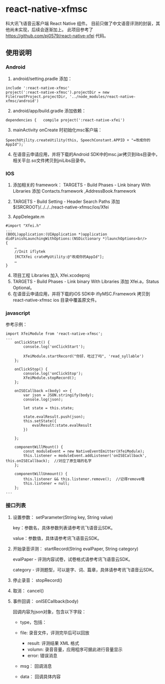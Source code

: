 # react-native-xfmsc
科大讯飞语音云客户端 React Native 组件。
目前只做了中文语音评测的封装，其他尚未实现，后续会逐渐加上。
此项目参考了 https://github.com/pj0579/react-native-xfei 代码。

## 使用说明
### Android
1. android/setting.pradle 添加：
```
include ':react-native-xfmsc'
project(':react-native-xfmsc').projectDir = new File(rootProject.projectDir, '../node_modules/react-native-xfmsc/android')
```

2. android/app/build.gradle 添加依赖：
```
dependencies {   compile project(':react-native-xfei')
```

3. mainActivity onCreate 时初始化msc客户端：
```
SpeechUtility.createUtility(this, SpeechConstant.APPID + "=改成你的AppId");`
```

4. 在语音云申请应用，并将下载的Android SDK中的msc.jar拷贝到libs目录中，相关平台.so文件拷贝到jniLibs目录中。

### IOS

1. 添加相关的 framework：
TARGETS - Build Phases - Link binary With Libraries 
添加 Contacts.framework ,AddressBook.framework

2. TARGETS - Build Setting - Header Search Paths
添加 $(SRCROOT)/../../../react-native-xfmsc/ios/Xfei

3. AppDelegate.m
```
#import "Xfei.h"
...
(BOOL)application:(UIApplication *)application didFinishLaunchingWithOptions:(NSDictionary *)launchOptions<br/>
{
    …
    //Init iflytek
    [RCTXfei crateMyUtility:@"改成你的AppId"];
    …
}
```

4. 项目工程 Libraries 加入 Xfei.xcodeproj
5. TARGETS - Build Phases - Link binary With Libraries 添加 Xfei.a，Status Optional。
6. 在语音云申请应用，并将下载的iOS SDK中 iflyMSC.Framework 拷贝到 react-native-xfmsc ios 目录中覆盖原文件。

### javascript

参考示例：
```
import XfeiModule from 'react-native-xfmsc';
...
    onClickStart() {
        console.log('onClickStart');

        XfeiModule.startRecord("你好，吃过了吗", 'read_syllable')
    };

    onClickStop() {
        console.log('onClickStop');
        XfeiModule.stopRecord();
    };

    onISECallback =(body) => {
        var json = JSON.stringify(body);
        console.log(json);

        let state = this.state;

        state.evalResult.push(json);
        this.setState({
            evalResult:state.evalResult
        })

    };

    componentWillMount() {
        const moduleEvent = new NativeEventEmitter(XfeiModule);
        this.listener = moduleEvent.addListener('onISECallback', this.onISECallback);  //对应了原生端的名字
    };

    componentWillUnmount() {
        this.listener && this.listener.remove();  //记得remove哦
        this.listener = null;
    };
...    
```

### 接口列表

1. 设置参数：
    setParameter(String key, String value)

    key：参数名，具体参数列表请参考讯飞语音云SDK。

    value：参数值，具体请参考讯飞语音云SDK。

2. 开始录音评测：
    startRecord(String evalPaper, String category)

    evalPaper - 评测内容试卷，试卷格式请参考讯飞语音云SDK。

    category - 评测题型，可以是字、词、篇章，具体请参考讯飞语音云SDK。

3. 停止录音：
    stopRecord()

4. 取消：
    cancel()

5. 事件回调：
    onISECallback(body)

    回调内容为json对象，包含以下字段：
    - type，包括：
    - file: 录音文件，评测完毕后可以回放
      - result: 评测结果 XML 格式
      - volumn: 录音音量，应用程序可据此进行音量显示
      - error: 错误消息

    - msg： 回调消息
    - data： 回调具体内容
